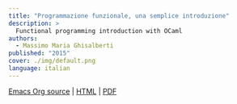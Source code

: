 ```yaml
---
title: "Programmazione funzionale, una semplice introduzione"
description: >
  Functional programming introduction with OCaml
authors:
  - Massimo Maria Ghisalberti
published: "2015"
cover: ./img/default.png
language: italian
---
```


[Emacs Org source](http://minimalprocedure.pragmas.org/writings/programmazione_funzionale/programmazione_funzionale.org) | [HTML](http://minimalprocedure.pragmas.org/writings/programmazione_funzionale/programmazione_funzionale.html) | [PDF](http://minimalprocedure.pragmas.org/writings/programmazione_funzionale/programmazione_funzionale.pdf)

